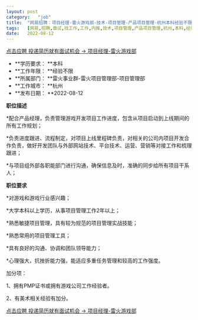 ```yaml
---
layout:	post
category:	"job"
title:	"网易招聘：项目经理-雷火游戏部-技术-项目管理-产品项目管理-杭州本科经验不限"
tags:	[网易,招聘,面试,找工作,工作,内推,技术,项目管理,产品项目管理,杭州,本科,经验不限]
date:	2022-08-12
---
```


[点击应聘 投递简历就有面试机会 ->  项目经理-雷火游戏部](http://mobile.bole.netease.com/bole/boleDetail?id=12301&employeeId=346f03c3cda5f04c&key=all)



- **学历要求： **本科
- **工作年限： **经验不限
- **所属部门： **雷火事业群-雷火项目管理部-项目管理部
- **工作城市： **杭州
- **发布日期： **2022-08-12



**职位描述**

*配合产品经理，负责管理游戏开发项目工作进度，包含从项目启动到上线期间的所有工作规划；

*负责进度跟进、流程制定，对项目上线里程碑负责，对相关的公司内项目开发合作负责，做好开发团队与外部网站技术、平台技术、运营、营销等对接工作和梳理跟进； 

*与项目组外部各职能部门进行沟通，确保信息及时，准确的同步给所有项目干系人；



**职位要求**

*对游戏和游戏行业感兴趣；

*大学本科以上学历，从事项目管理工作2年以上；

*熟悉敏捷项目管理，具有较为规范的项目管理实战技能；

*熟悉常用的项目管理工具；

*具有良好的沟通、协调和团队领导能力；

*心理强大，抗挫折能力强，能适应多重任务管理和较高的工作强度。

加分项：

1、拥有PMP证书或拥有游戏公司工作经验者。

2、有美术相关经验有加分。



[点击应聘 投递简历就有面试机会 ->  项目经理-雷火游戏部](http://mobile.bole.netease.com/bole/boleDetail?id=12301&employeeId=346f03c3cda5f04c&key=all)